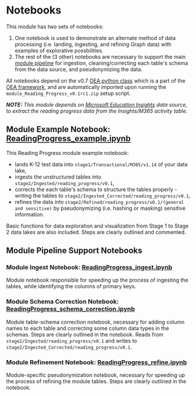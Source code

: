 # Notebooks

This module has two sets of notebooks:
 1. One notebook is used to demonstrate an alternate method of data processing (i.e. landing, ingesting, and refining Graph data) with examples of explorative possbilities.
 2. The rest of the (3 other) notebooks are necessary to support the main [module pipeline](https://github.com/microsoft/OpenEduAnalytics/tree/main/modules/module_catalog/Reading_Progress/pipeline) for ingestion, cleaning/correcting each table's schema from the data source, and pseudonymizing the data.

All notebooks depend on the v0.7 [OEA python class](https://github.com/microsoft/OpenEduAnalytics/blob/main/framework/synapse/notebook/OEA_py.ipynb) which is a part of the [OEA framework](https://github.com/microsoft/OpenEduAnalytics/tree/main/framework), and are automatically imported upon running the ```module_Reading_Progress_v0.1rc1.zip``` setup script.

**<em>NOTE:** This module depends on [Microsoft Education Insights](https://github.com/microsoft/OpenEduAnalytics/tree/main/modules/module_catalog/Microsoft_Education_Insights) data source, to extract the reading progress data from the Insights/M365 activity table.</em>

## Module Example Notebook: [ReadingProgress_example.ipynb](https://github.com/microsoft/OpenEduAnalytics/blob/main/modules/module_catalog/Reading_Progress/notebook/ReadingProgress_example.ipynb)

This Reading Progress module example notebook:
 - lands K-12 test data into ```stage1/Transactional/M365/v1.14``` of your data lake, 
 - ingests the unstructured tables into ```stage2/Ingested/reading_progress/v0.1```, 
 - corrects the each table's schema to structure the tables properly - writing the tables to ```stage2/Ingested_Corrected/reading_progress/v0.1```, 
 - refines the data into ```stage2/Refined/reading_progress/v0.1/(general and sensitive)``` by pseudonymizing (i.e. hashing or masking) sensitive information. 

Basic functions for data exploration and visualization from Stage 1 to Stage 2 data lakes are also included. Steps are clearly outlined and commented.

## Module Pipeline Support Notebooks

### Module Ingest Notebook: [ReadingProgress_ingest.ipynb](https://github.com/microsoft/OpenEduAnalytics/blob/main/modules/module_catalog/Reading_Progress/notebook/ReadingProgress_ingest.ipynb)

Module notebook responsible for speeding up the process of ingesting the tables, while identifying the columns of primary keys. 

### Module Schema Correction Notebook: [ReadingProgress_schema_correction.ipynb](https://github.com/microsoft/OpenEduAnalytics/blob/main/modules/module_catalog/Reading_Progress/notebook/ReadingProgress_schema_correction.ipynb)

Module table-schema correction notebook, necessary for adding column names to each table and correcting some column data types in the schemas. Steps are clearly outlined in the notebook. Reads from ```stage2/Ingested/reading_progress/v0.1``` and writes to ```stage2/Ingested_Corrected/reading_progress/v0.1```.

### Module Refinement Notebook: [ReadingProgress_refine.ipynb](https://github.com/microsoft/OpenEduAnalytics/blob/main/modules/module_catalog/Reading_Progress/notebook/ReadingProgress_refine.ipynb)

Module-specific pseudonymization notebook, necessary for speeding up the process of refining the module tables. Steps are clearly outlined in the notebook.
